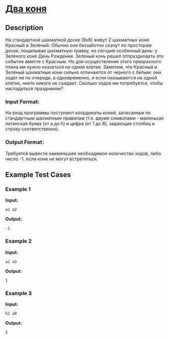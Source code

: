 # [Два коня](link)

## Description

На стандартной шахматной доске (8х8) живут 2 шахматных коня: Красный и Зелёный. Обычно они беззаботно скачут по просторам доски, пощипывая шахматную травку, но сегодня особенный день: у Зелёного коня День Рождения. Зеленый конь решил отпраздновать это событие вместе с Красным. Но для осуществления этого прекрасного плана им нужно оказаться на одной клетке. Заметим, что Красный и Зелёный шахматные кони сильно отличаются от черного с белым: они ходят не по очереди, а одновременно, и если оказываются на одной клетке, никто никого не съедает. Сколько ходов им потребуется, чтобы насладиться праздником?
### Input Format:

На вход программы поступают координаты коней, записанные по стандартным шахматным правилам (т.е. двумя символами - маленькая латинская буква (от a до h) и цифра (от 1 до 8), задающие столбец и строку соответственно).

### Output Format:

Требуется вывести наименьшее необходимое количество ходов, либо число -1, если кони не могут встретиться.

## Example Test Cases

### Example 1

**Input:**
```
a1 a2

```

**Output:**
```
-1

```

### Example 2

**Input:**
```
a1 a3

```

**Output:**
```
1

```

### Example 3

**Input:**
```
h1 a8

```

**Output:**
```
3

```

